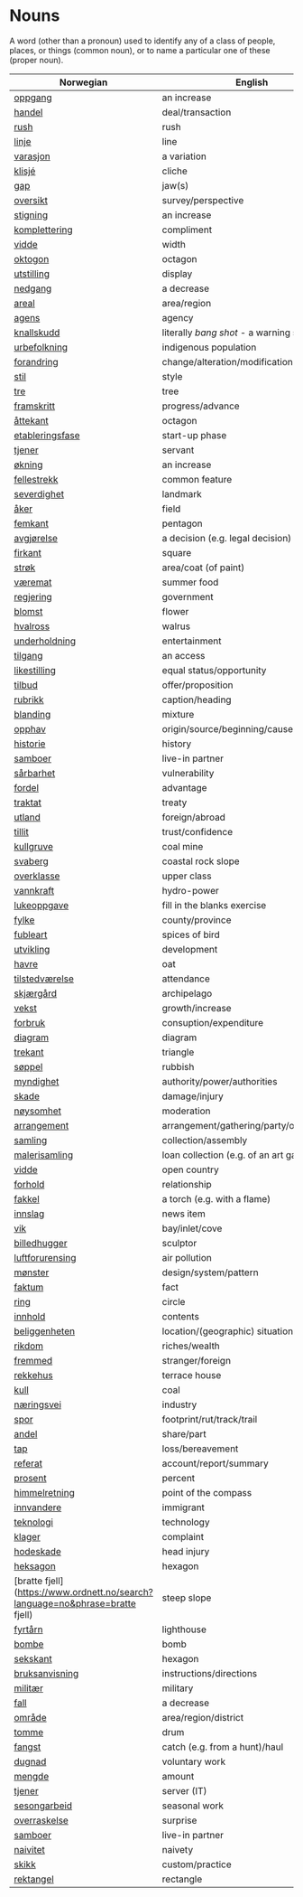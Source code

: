 # Nouns

A word (other than a pronoun) used to identify any of a class of people, places, or things (common noun), or to name a particular one of these (proper noun).

| Norwegian | English | Gender |
| --- | --- | --- |
| [oppgang](https://www.ordnett.no/search?language=no&phrase=oppgang) | an increase | m |
| [handel](https://www.ordnett.no/search?language=no&phrase=handel) | deal/transaction | m |
| [rush](https://www.ordnett.no/search?language=no&phrase=rush) | rush | i |
| [linje](https://www.ordnett.no/search?language=no&phrase=linje) | line | m |
| [varasjon](https://www.ordnett.no/search?language=no&phrase=varasjon) | a variation | m |
| [klisjé](https://www.ordnett.no/search?language=no&phrase=klisjé) | cliche | m |
| [gap](https://www.ordnett.no/search?language=no&phrase=gap) | jaw(s) | m |
| [oversikt](https://www.ordnett.no/search?language=no&phrase=oversikt) | survey/perspective | m |
| [stigning](https://www.ordnett.no/search?language=no&phrase=stigning) | an increase | m |
| [komplettering](https://www.ordnett.no/search?language=no&phrase=komplettering) | compliment | m |
| [vidde](https://www.ordnett.no/search?language=no&phrase=vidde) | width | m/f |
| [oktogon](https://www.ordnett.no/search?language=no&phrase=oktogon) | octagon | m |
| [utstilling](https://www.ordnett.no/search?language=no&phrase=utstilling) | display | m |
| [nedgang](https://www.ordnett.no/search?language=no&phrase=nedgang) | a decrease | m |
| [areal](https://www.ordnett.no/search?language=no&phrase=areal) | area/region | i |
| [agens](https://www.ordnett.no/search?language=no&phrase=agens) | agency | m |
| [knallskudd](https://www.ordnett.no/search?language=no&phrase=knallskudd) | literally _bang shot_ - a warning shot gun | i |
| [urbefolkning](https://www.ordnett.no/search?language=no&phrase=urbefolkning) | indigenous population | m |
| [forandring](https://www.ordnett.no/search?language=no&phrase=forandring) | change/alteration/modification | m |
| [stil](https://www.ordnett.no/search?language=no&phrase=stil) | style | m |
| [tre](https://www.ordnett.no/search?language=no&phrase=tre) | tree | i |
| [framskritt](https://www.ordnett.no/search?language=no&phrase=framskritt) | progress/advance | i |
| [åttekant](https://www.ordnett.no/search?language=no&phrase=åttekant) | octagon | m |
| [etableringsfase](https://www.ordnett.no/search?language=no&phrase=etableringsfase) | start-up phase | m |
| [tjener](https://www.ordnett.no/search?language=no&phrase=tjener) | servant | m |
| [økning](https://www.ordnett.no/search?language=no&phrase=økning) | an increase | m |
| [fellestrekk](https://www.ordnett.no/search?language=no&phrase=fellestrekk) | common feature | i |
| [severdighet](https://www.ordnett.no/search?language=no&phrase=severdighet) | landmark | m |
| [åker](https://www.ordnett.no/search?language=no&phrase=åker) | field | m |
| [femkant](https://www.ordnett.no/search?language=no&phrase=femkant) | pentagon | m |
| [avgjørelse](https://www.ordnett.no/search?language=no&phrase=avgjørelse) | a decision (e.g. legal decision) | m |
| [firkant](https://www.ordnett.no/search?language=no&phrase=firkant) | square | m |
| [strøk](https://www.ordnett.no/search?language=no&phrase=strøk) | area/coat (of paint) | i |
| [væremat](https://www.ordnett.no/search?language=no&phrase=væremat) | summer food | m |
| [regjering](https://www.ordnett.no/search?language=no&phrase=regjering) | government | m |
| [blomst](https://www.ordnett.no/search?language=no&phrase=blomst) | flower | m |
| [hvalross](https://www.ordnett.no/search?language=no&phrase=hvalross) | walrus | m |
| [underholdning](https://www.ordnett.no/search?language=no&phrase=underholdning) | entertainment | m |
| [tilgang](https://www.ordnett.no/search?language=no&phrase=tilgang) | an access | i |
| [likestilling](https://www.ordnett.no/search?language=no&phrase=likestilling) | equal status/opportunity | m |
| [tilbud](https://www.ordnett.no/search?language=no&phrase=tilbud) | offer/proposition | i |
| [rubrikk](https://www.ordnett.no/search?language=no&phrase=rubrikk) | caption/heading | m |
| [blanding](https://www.ordnett.no/search?language=no&phrase=blanding) | mixture | m |
| [opphav](https://www.ordnett.no/search?language=no&phrase=opphav) | origin/source/beginning/cause | i |
| [historie](https://www.ordnett.no/search?language=no&phrase=historie) | history | m/f |
| [samboer](https://www.ordnett.no/search?language=no&phrase=samboer) | live-in partner | m |
| [sårbarhet](https://www.ordnett.no/search?language=no&phrase=sårbarhet) | vulnerability | m |
| [fordel](https://www.ordnett.no/search?language=no&phrase=fordel) | advantage | m |
| [traktat](https://www.ordnett.no/search?language=no&phrase=traktat) | treaty | m |
| [utland](https://www.ordnett.no/search?language=no&phrase=utland) | foreign/abroad | m |
| [tillit](https://www.ordnett.no/search?language=no&phrase=tillit) | trust/confidence | m |
| [kullgruve](https://www.ordnett.no/search?language=no&phrase=kullgruve) | coal mine | m |
| [svaberg](https://www.ordnett.no/search?language=no&phrase=svaberg) | coastal rock slope | i |
| [overklasse](https://www.ordnett.no/search?language=no&phrase=overklasse) | upper class | m |
| [vannkraft](https://www.ordnett.no/search?language=no&phrase=vannkraft) | hydro-power | m |
| [lukeoppgave](https://www.ordnett.no/search?language=no&phrase=lukeoppgave) | fill in the blanks exercise | m |
| [fylke](https://www.ordnett.no/search?language=no&phrase=fylke) | county/province | i |
| [fubleart](https://www.ordnett.no/search?language=no&phrase=fubleart) | spices of bird | m/f |
| [utvikling](https://www.ordnett.no/search?language=no&phrase=utvikling) | development | m |
| [havre](https://www.ordnett.no/search?language=no&phrase=havre) | oat | m |
| [tilstedværelse](https://www.ordnett.no/search?language=no&phrase=tilstedværelse) | attendance | i |
| [skjærgård](https://www.ordnett.no/search?language=no&phrase=skjærgård) | archipelago | m |
| [vekst](https://www.ordnett.no/search?language=no&phrase=vekst) | growth/increase | m |
| [forbruk](https://www.ordnett.no/search?language=no&phrase=forbruk) | consuption/expenditure | i |
| [diagram](https://www.ordnett.no/search?language=no&phrase=diagram) | diagram | i |
| [trekant](https://www.ordnett.no/search?language=no&phrase=trekant) | triangle | m |
| [søppel](https://www.ordnett.no/search?language=no&phrase=søppel) | rubbish | i |
| [myndighet](https://www.ordnett.no/search?language=no&phrase=myndighet) | authority/power/authorities | m |
| [skade](https://www.ordnett.no/search?language=no&phrase=skade) | damage/injury | m |
| [nøysomhet](https://www.ordnett.no/search?language=no&phrase=nøysomhet) | moderation | m |
| [arrangement](https://www.ordnett.no/search?language=no&phrase=arrangement) | arrangement/gathering/party/organisation | i |
| [samling](https://www.ordnett.no/search?language=no&phrase=samling) | collection/assembly | m |
| [malerisamling](https://www.ordnett.no/search?language=no&phrase=malerisamling) | loan collection (e.g. of an art gallery) | m |
| [vidde](https://www.ordnett.no/search?language=no&phrase=vidde) | open country | m |
| [forhold](https://www.ordnett.no/search?language=no&phrase=forhold) | relationship | i |
| [fakkel](https://www.ordnett.no/search?language=no&phrase=fakkel) | a torch (e.g. with a flame) | m |
| [innslag](https://www.ordnett.no/search?language=no&phrase=innslag) | news item | i |
| [vik](https://www.ordnett.no/search?language=no&phrase=vik) | bay/inlet/cove | m |
| [billedhugger](https://www.ordnett.no/search?language=no&phrase=billedhugger) | sculptor | m |
| [luftforurensing](https://www.ordnett.no/search?language=no&phrase=luftforurensing) | air pollution | m |
| [mønster](https://www.ordnett.no/search?language=no&phrase=mønster) | design/system/pattern | i |
| [faktum](https://www.ordnett.no/search?language=no&phrase=faktum) | fact | i |
| [ring](https://www.ordnett.no/search?language=no&phrase=ring) | circle | m |
| [innhold](https://www.ordnett.no/search?language=no&phrase=innhold) | contents | i |
| [beliggenheten](https://www.ordnett.no/search?language=no&phrase=beliggenheten) | location/(geographic) situation | m/f |
| [rikdom](https://www.ordnett.no/search?language=no&phrase=rikdom) | riches/wealth | m |
| [fremmed](https://www.ordnett.no/search?language=no&phrase=fremmed) | stranger/foreign | m |
| [rekkehus](https://www.ordnett.no/search?language=no&phrase=rekkehus) | terrace house | i |
| [kull](https://www.ordnett.no/search?language=no&phrase=kull) | coal | i |
| [næringsvei](https://www.ordnett.no/search?language=no&phrase=næringsvei) | industry | m |
| [spor](https://www.ordnett.no/search?language=no&phrase=spor) | footprint/rut/track/trail | i |
| [andel](https://www.ordnett.no/search?language=no&phrase=andel) | share/part | m |
| [tap](https://www.ordnett.no/search?language=no&phrase=tap) | loss/bereavement | i |
| [referat](https://www.ordnett.no/search?language=no&phrase=referat) | account/report/summary | i |
| [prosent](https://www.ordnett.no/search?language=no&phrase=prosent) | percent | m |
| [himmelretning](https://www.ordnett.no/search?language=no&phrase=himmelretning) | point of the compass | m |
| [innvandere](https://www.ordnett.no/search?language=no&phrase=innvandere) | immigrant | m |
| [teknologi](https://www.ordnett.no/search?language=no&phrase=teknologi) | technology | m |
| [klager](https://www.ordnett.no/search?language=no&phrase=klager) | complaint | m |
| [hodeskade](https://www.ordnett.no/search?language=no&phrase=hodeskade) | head injury | m |
| [heksagon](https://www.ordnett.no/search?language=no&phrase=heksagon) | hexagon | m |
| [bratte fjell](https://www.ordnett.no/search?language=no&phrase=bratte fjell) | steep slope | m |
| [fyrtårn](https://www.ordnett.no/search?language=no&phrase=fyrtårn) | lighthouse | i |
| [bombe](https://www.ordnett.no/search?language=no&phrase=bombe) | bomb | m |
| [sekskant](https://www.ordnett.no/search?language=no&phrase=sekskant) | hexagon | m |
| [bruksanvisning](https://www.ordnett.no/search?language=no&phrase=bruksanvisning) | instructions/directions | m |
| [militær](https://www.ordnett.no/search?language=no&phrase=militær) | military | m |
| [fall](https://www.ordnett.no/search?language=no&phrase=fall) | a decrease | i |
| [område](https://www.ordnett.no/search?language=no&phrase=område) | area/region/district | i |
| [tomme](https://www.ordnett.no/search?language=no&phrase=tomme) | drum | m |
| [fangst](https://www.ordnett.no/search?language=no&phrase=fangst) | catch (e.g. from a hunt)/haul | m |
| [dugnad](https://www.ordnett.no/search?language=no&phrase=dugnad) | voluntary work | m |
| [mengde](https://www.ordnett.no/search?language=no&phrase=mengde) | amount | m |
| [tjener](https://www.ordnett.no/search?language=no&phrase=tjener) | server (IT) | m |
| [sesongarbeid](https://www.ordnett.no/search?language=no&phrase=sesongarbeid) | seasonal work | i |
| [overraskelse](https://www.ordnett.no/search?language=no&phrase=overraskelse) | surprise | m |
| [samboer](https://www.ordnett.no/search?language=no&phrase=samboer) | live-in partner | m |
| [naivitet](https://www.ordnett.no/search?language=no&phrase=naivitet) | naivety | m |
| [skikk](https://www.ordnett.no/search?language=no&phrase=skikk) | custom/practice | m |
| [rektangel](https://www.ordnett.no/search?language=no&phrase=rektangel) | rectangle | i |

